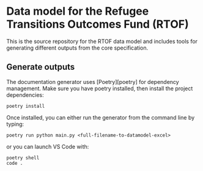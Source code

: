 # Data model for the Refugee Transitions Outcomes Fund (RTOF)

This is the source repository for the RTOF data model and includes tools for generating different outputs from the core
specification. 

## Generate outputs

The documentation generator uses [Poetry][poetry] for dependency management. Make sure you have poetry installed, then install
the project dependencies:

```
poetry install
```

Once installed, you can either run the generator from the command line by typing:

```
poetry run python main.py <full-filename-to-datamodel-excel>
```

or you can launch VS Code with:

```
poetry shell
code .
```